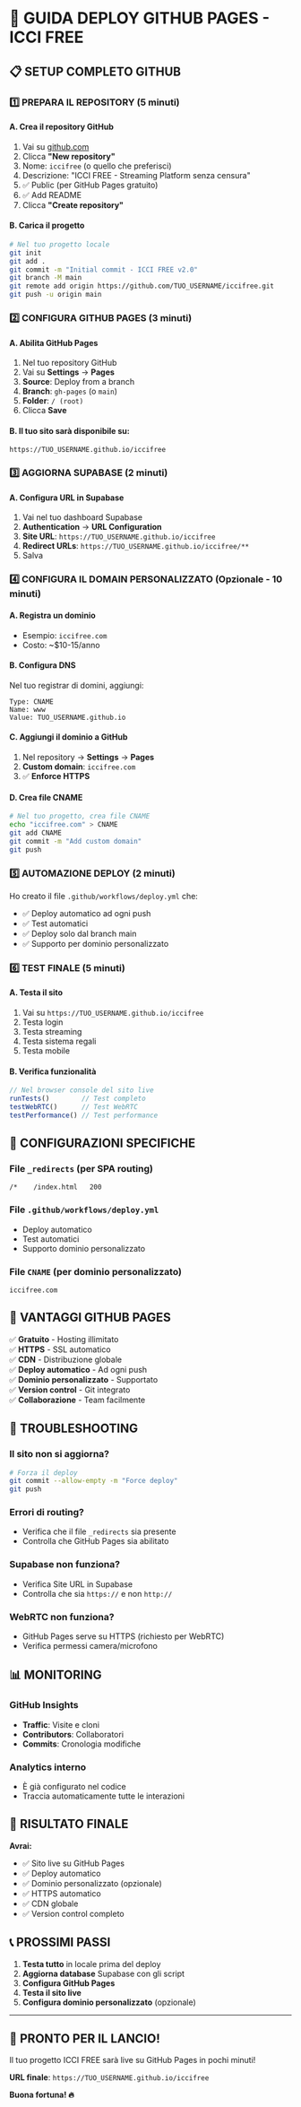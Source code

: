 # 🚀 GUIDA DEPLOY GITHUB PAGES - ICCI FREE

## 📋 SETUP COMPLETO GITHUB

### 1️⃣ **PREPARA IL REPOSITORY** (5 minuti)

#### A. Crea il repository GitHub
1. Vai su [github.com](https://github.com)
2. Clicca **"New repository"**
3. Nome: `iccifree` (o quello che preferisci)
4. Descrizione: "ICCI FREE - Streaming Platform senza censura"
5. ✅ Public (per GitHub Pages gratuito)
6. ✅ Add README
7. Clicca **"Create repository"**

#### B. Carica il progetto
```bash
# Nel tuo progetto locale
git init
git add .
git commit -m "Initial commit - ICCI FREE v2.0"
git branch -M main
git remote add origin https://github.com/TUO_USERNAME/iccifree.git
git push -u origin main
```

### 2️⃣ **CONFIGURA GITHUB PAGES** (3 minuti)

#### A. Abilita GitHub Pages
1. Nel tuo repository GitHub
2. Vai su **Settings** → **Pages**
3. **Source**: Deploy from a branch
4. **Branch**: `gh-pages` (o `main`)
5. **Folder**: `/ (root)`
6. Clicca **Save**

#### B. Il tuo sito sarà disponibile su:
```
https://TUO_USERNAME.github.io/iccifree
```

### 3️⃣ **AGGIORNA SUPABASE** (2 minuti)

#### A. Configura URL in Supabase
1. Vai nel tuo dashboard Supabase
2. **Authentication** → **URL Configuration**
3. **Site URL**: `https://TUO_USERNAME.github.io/iccifree`
4. **Redirect URLs**: `https://TUO_USERNAME.github.io/iccifree/**`
5. Salva

### 4️⃣ **CONFIGURA IL DOMAIN PERSONALIZZATO** (Opzionale - 10 minuti)

#### A. Registra un dominio
- Esempio: `iccifree.com`
- Costo: ~$10-15/anno

#### B. Configura DNS
Nel tuo registrar di domini, aggiungi:
```
Type: CNAME
Name: www
Value: TUO_USERNAME.github.io
```

#### C. Aggiungi il dominio a GitHub
1. Nel repository → **Settings** → **Pages**
2. **Custom domain**: `iccifree.com`
3. ✅ **Enforce HTTPS**

#### D. Crea file CNAME
```bash
# Nel tuo progetto, crea file CNAME
echo "iccifree.com" > CNAME
git add CNAME
git commit -m "Add custom domain"
git push
```

### 5️⃣ **AUTOMAZIONE DEPLOY** (2 minuti)

Ho creato il file `.github/workflows/deploy.yml` che:
- ✅ Deploy automatico ad ogni push
- ✅ Test automatici
- ✅ Deploy solo dal branch main
- ✅ Supporto per dominio personalizzato

### 6️⃣ **TEST FINALE** (5 minuti)

#### A. Testa il sito
1. Vai su `https://TUO_USERNAME.github.io/iccifree`
2. Testa login
3. Testa streaming
4. Testa sistema regali
5. Testa mobile

#### B. Verifica funzionalità
```javascript
// Nel browser console del sito live
runTests()        // Test completo
testWebRTC()      // Test WebRTC
testPerformance() // Test performance
```

## 🔧 CONFIGURAZIONI SPECIFICHE

### File `_redirects` (per SPA routing)
```
/*    /index.html   200
```

### File `.github/workflows/deploy.yml`
- Deploy automatico
- Test automatici
- Supporto dominio personalizzato

### File `CNAME` (per dominio personalizzato)
```
iccifree.com
```

## 🎯 VANTAGGI GITHUB PAGES

✅ **Gratuito** - Hosting illimitato  
✅ **HTTPS** - SSL automatico  
✅ **CDN** - Distribuzione globale  
✅ **Deploy automatico** - Ad ogni push  
✅ **Dominio personalizzato** - Supportato  
✅ **Version control** - Git integrato  
✅ **Collaborazione** - Team facilmente  

## 🚨 TROUBLESHOOTING

### Il sito non si aggiorna?
```bash
# Forza il deploy
git commit --allow-empty -m "Force deploy"
git push
```

### Errori di routing?
- Verifica che il file `_redirects` sia presente
- Controlla che GitHub Pages sia abilitato

### Supabase non funziona?
- Verifica Site URL in Supabase
- Controlla che sia `https://` e non `http://`

### WebRTC non funziona?
- GitHub Pages serve su HTTPS (richiesto per WebRTC)
- Verifica permessi camera/microfono

## 📊 MONITORING

### GitHub Insights
- **Traffic**: Visite e cloni
- **Contributors**: Collaboratori
- **Commits**: Cronologia modifiche

### Analytics interno
- È già configurato nel codice
- Traccia automaticamente tutte le interazioni

## 🎉 RISULTATO FINALE

**Avrai:**
- ✅ Sito live su GitHub Pages
- ✅ Deploy automatico
- ✅ Dominio personalizzato (opzionale)
- ✅ HTTPS automatico
- ✅ CDN globale
- ✅ Version control completo

## 📞 PROSSIMI PASSI

1. **Testa tutto** in locale prima del deploy
2. **Aggiorna database** Supabase con gli script
3. **Configura GitHub Pages**
4. **Testa il sito live**
5. **Configura dominio personalizzato** (opzionale)

---

## 🚀 PRONTO PER IL LANCIO!

Il tuo progetto ICCI FREE sarà live su GitHub Pages in pochi minuti!

**URL finale**: `https://TUO_USERNAME.github.io/iccifree`

**Buona fortuna! 🔥**
